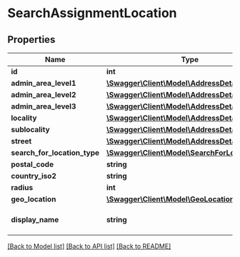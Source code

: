 # SearchAssignmentLocation

## Properties
Name | Type | Description | Notes
------------ | ------------- | ------------- | -------------
**id** | **int** |  | 
**admin_area_level1** | [**\Swagger\Client\Model\AddressDetail**](AddressDetail.md) |  | [optional] 
**admin_area_level2** | [**\Swagger\Client\Model\AddressDetail**](AddressDetail.md) |  | [optional] 
**admin_area_level3** | [**\Swagger\Client\Model\AddressDetail**](AddressDetail.md) |  | [optional] 
**locality** | [**\Swagger\Client\Model\AddressDetail**](AddressDetail.md) |  | [optional] 
**sublocality** | [**\Swagger\Client\Model\AddressDetail**](AddressDetail.md) |  | [optional] 
**street** | [**\Swagger\Client\Model\AddressDetail**](AddressDetail.md) |  | [optional] 
**search_for_location_type** | [**\Swagger\Client\Model\SearchForLocationType**](SearchForLocationType.md) |  | 
**postal_code** | **string** |  | [optional] 
**country_iso2** | **string** |  | [optional] 
**radius** | **int** |  | [optional] 
**geo_location** | [**\Swagger\Client\Model\GeoLocation**](GeoLocation.md) |  | [optional] 
**display_name** | **string** |  | [optional] [default to '']

[[Back to Model list]](../README.md#documentation-for-models) [[Back to API list]](../README.md#documentation-for-api-endpoints) [[Back to README]](../README.md)


